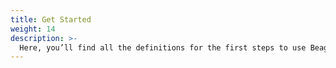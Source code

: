 ```yaml
---
title: Get Started
weight: 14
description: >-
  Here, you’ll find all the definitions for the first steps to use Beagle.
---
```

